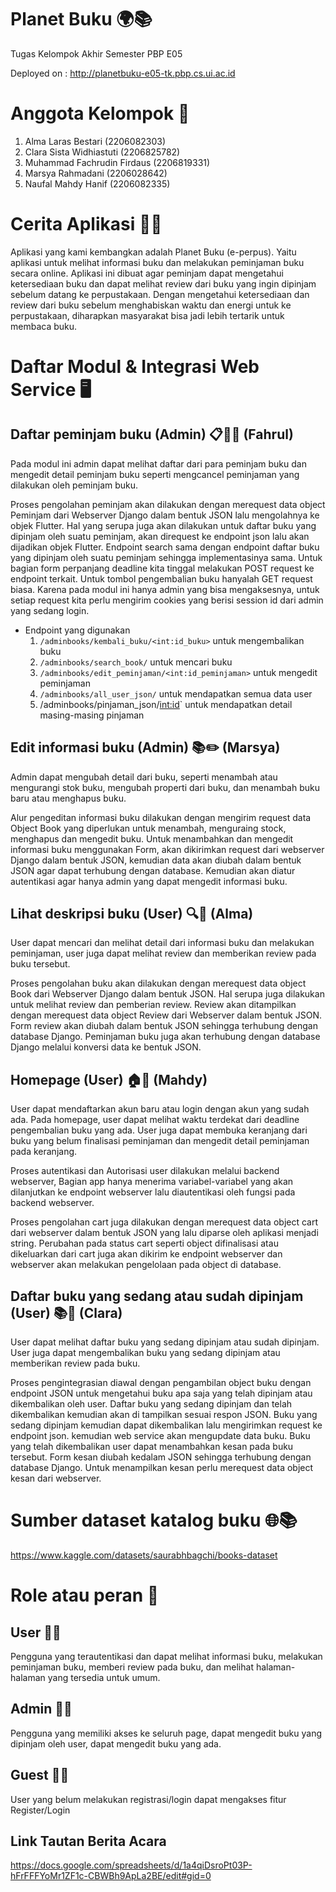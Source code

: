 # Planet Buku 🌍📚

Tugas Kelompok Akhir Semester PBP E05

Deployed on : http://planetbuku-e05-tk.pbp.cs.ui.ac.id

# Anggota Kelompok 👥

1. Alma Laras Bestari (2206082303)
2. Clara Sista Widhiastuti (2206825782)
3. Muhammad Fachrudin Firdaus (2206819331)
4. Marsya Rahmadani (2206028642)
5. Naufal Mahdy Hanif (2206082335)

# Cerita Aplikasi 📖🌐

Aplikasi yang kami kembangkan adalah Planet Buku (e-perpus). Yaitu aplikasi untuk melihat informasi buku dan melakukan peminjaman buku secara online. Aplikasi ini dibuat agar peminjam dapat mengetahui ketersediaan buku dan dapat melihat review dari buku yang ingin dipinjam sebelum datang ke perpustakaan. Dengan mengetahui ketersediaan dan review dari buku sebelum menghabiskan waktu dan energi untuk ke perpustakaan, diharapkan masyarakat bisa jadi lebih tertarik untuk membaca buku.

# Daftar Modul & Integrasi Web Service 🖥️

## Daftar peminjam buku (Admin) 📋👩‍💼 (Fahrul)
Pada modul ini admin dapat melihat daftar dari para peminjam buku dan mengedit detail peminjam buku seperti mengcancel peminjaman yang dilakukan oleh peminjam buku.

Proses pengolahan peminjam akan dilakukan dengan merequest data object Peminjam dari Webserver Django dalam bentuk JSON lalu mengolahnya ke objek Flutter. Hal yang serupa juga akan dilakukan untuk daftar buku yang dipinjam oleh suatu peminjam, akan direquest ke endpoint json lalu akan dijadikan objek Flutter. Endpoint search sama dengan endpoint daftar buku yang dipinjam oleh suatu peminjam sehingga implementasinya sama. Untuk bagian form perpanjang deadline kita tinggal melakukan POST request ke endpoint terkait. Untuk tombol pengembalian buku hanyalah GET request biasa. Karena pada modul ini hanya admin yang bisa mengaksesnya, untuk setiap request kita perlu mengirim cookies yang berisi session id dari admin yang sedang login.

- Endpoint yang digunakan
  1. `/adminbooks/kembali_buku/<int:id_buku>` untuk mengembalikan buku
  2. `/adminbooks/search_book/` untuk mencari buku
  3. `/adminbooks/edit_peminjaman/<int:id_peminjaman>` untuk mengedit peminjaman
  4. `/adminbooks/all_user_json/` untuk mendapatkan semua data user
  5. /adminbooks/pinjaman_json/<int:id>` untuk mendapatkan detail masing-masing pinjaman
     
## Edit informasi buku (Admin) 📚✏️ (Marsya)
Admin dapat mengubah detail dari buku, seperti menambah atau mengurangi stok buku, mengubah properti dari buku, dan menambah buku baru atau menghapus buku.

Alur pengeditan informasi buku dilakukan dengan mengirim request data Object Book yang diperlukan untuk menambah, menguraing stock, menghapus dan mengedit buku. 
Untuk menambahkan dan mengedit informasi buku menggunakan Form, akan dikirimkan request dari webserver Django dalam bentuk JSON, kemudian data akan diubah dalam bentuk JSON agar dapat terhubung dengan database. Kemudian akan diatur autentikasi agar hanya admin yang dapat mengedit informasi buku.

## Lihat deskripsi buku (User) 🔍📖 (Alma)
User dapat mencari dan melihat detail dari informasi buku dan melakukan peminjaman, user juga dapat melihat review dan memberikan review pada buku tersebut.

Proses pengolahan buku akan dilakukan dengan merequest data object Book dari Webserver Django dalam bentuk JSON. Hal serupa juga dilakukan untuk melihat review dan pemberian review. Review akan ditampilkan dengan merequest data object Review dari Webserver dalam bentuk JSON. Form review akan diubah dalam bentuk JSON sehingga terhubung dengan database Django. Peminjaman buku juga akan terhubung dengan database Django melalui konversi data ke bentuk JSON. 

## Homepage (User) 🏠📱 (Mahdy)
User dapat mendaftarkan akun baru atau login dengan akun yang sudah ada. Pada homepage, user dapat melihat waktu terdekat dari deadline pengembalian buku yang ada. User juga dapat membuka keranjang dari buku yang belum finalisasi peminjaman dan mengedit detail peminjaman pada keranjang.

Proses autentikasi dan Autorisasi user dilakukan melalui backend webserver, Bagian app hanya menerima variabel-variabel yang akan dilanjutkan ke endpoint webserver lalu diautentikasi oleh fungsi pada backend webserver. 

Proses pengolahan cart juga dilakukan dengan merequest data object cart dari webserver dalam bentuk JSON yang lalu diparse oleh aplikasi menjadi string. Perubahan pada status cart seperti object difinalisasi atau dikeluarkan dari cart juga akan dikirim ke endpoint webserver dan webserver akan melakukan pengelolaan pada object di database.


## Daftar buku yang sedang atau sudah dipinjam (User) 📚🔄 (Clara)
User dapat melihat daftar buku yang sedang dipinjam atau sudah dipinjam. User juga dapat mengembalikan buku yang sedang dipinjam atau memberikan review pada buku.

Proses pengintegrasian diawal dengan pengambilan object buku dengan endpoint JSON untuk mengetahui buku apa saja yang telah dipinjam atau dikembalikan oleh user. Daftar buku yang sedang dipinjam dan telah dikembalikan kemudian akan di tampilkan sesuai respon JSON. Buku yang sedang dipinjam kemudian dapat dikembalikan lalu mengirimkan request ke endpoint json. kemudian web service akan mengupdate data buku. Buku yang telah dikembalikan user dapat menambahkan kesan pada buku tersebut. Form kesan diubah kedalam JSON sehingga terhubung dengan database Django. Untuk menampilkan kesan perlu merequest data object kesan dari webserver.

# Sumber dataset katalog buku 🌐📚
https://www.kaggle.com/datasets/saurabhbagchi/books-dataset

# Role atau peran 👤

## User 👩‍💻
Pengguna yang terautentikasi dan dapat melihat informasi buku, melakukan peminjaman buku, memberi review pada buku, dan melihat halaman-halaman yang tersedia untuk umum.

## Admin 👨‍💼
Pengguna yang memiliki akses ke seluruh page, dapat mengedit buku yang dipinjam oleh user, dapat mengedit buku yang ada.

## Guest 👥🚫
User yang belum melakukan registrasi/login dapat mengakses fitur Register/Login

## Link Tautan Berita Acara
https://docs.google.com/spreadsheets/d/1a4qiDsroPt03P-hFrFFFYoMr1ZF1c-CBWBh9ApLa2BE/edit#gid=0
